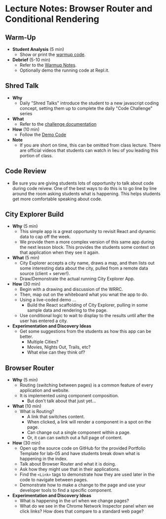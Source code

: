 # Lecture Notes: Browser Router and Conditional Rendering

## Warm-Up

- **Student Analysis** (5 min)
  - Show or print the [warmup code](../warm-up/warm-up.md).
- **Debrief** (5-10 min)
  - Refer to the [Warmup Notes](../warm-up/NOTES.md).
  - Optionally demo the running code at Repl.it.

## Shred Talk

- **Why**
  - Daily "Shred Talks" introduce the student to a new javascript coding concept, setting them up to complete the daily "Code Challenge" series
- **What**
  - Refer to the [challenge documentation](../challenges/README.md)
- **How** (10 min)
  - Follow the [Demo Code](../challenges/DEMO.md)
- **Note**
  - If you are short on time, this can be omitted from class lecture. There are official videos that students can watch in lieu of you leading this portion of class.

## Code Review

- Be sure you are giving students lots of opportunity to talk about code during code reivew. One of the best ways to do this is to go line by line around the room asking students what is happening. This helps students get more comfortable speaking about code.

## City Explorer Build

- **Why** (5 min)
  - This simple app is a great opportunity to revisit React and dynamic data to cap off the week.
  - We provide them a more complex version of this same app during the next lesson block. This provides the students some context on that application when they see it again.
- **What** (5 min)
  - City Explorer accepts a city name, draws a map, and then lists out some interesting data about the city, pulled from a remote data source (client + server!).
  - Draw/Demonstrate the actual running City Explorer App.
- **How** (30 min)
  - Begin with a drawing and discussion of the WRRC.
  - Then, map out on the whiteboard what you wnat the app to do.
  - Using a live-coded demo ...
    - Build the React scaffolding of City Explorer, pulling in some sample data and rendering to the page.
  - Use conditional logic to wait to display to the results until after the user has entered a city.
- **Experimentation and Discovery Ideas**
  - Get some suggestions from the students as how this app can be better.
    - Multiple Cities?
    - Movies, Nights Out, Trails, etc?
    - What else can they think of?

## Browser Router

- **Why** (5 min)
  - Routing (switching between pages) is a common feature of every application and website.
  - It is implemented using component composition.
    - But don't talk about that just yet...
- **What** (10 min)
  - What is Routing?
    - A link that switches content.
    - When clicked, a link will render a component in a spot on the page.
    - Can change out a single component within a page.
    - Or, it can can switch out a full page of content.
- **How** (30 min)
  - Open up the source code on GitHub for the provided Portfolio Template for lab-05 and have students break down what is happening in the index.
  - Talk about Browser Router and what it is doing.
  - Ask how they might use that in their applications.
  - Find the `<Link>` tags to demonstrate how they are used later in the code to navigate between pages.
  - Demonstrate how to make a change to the page and use your developer tools to find a specific component.
- **Experimentation and Discovery Ideas**
  - What is happening in the url when we change pages?
  - What do we see in the Chrome Network Inspector panel when we click links? How does that compare to a standard web page?
